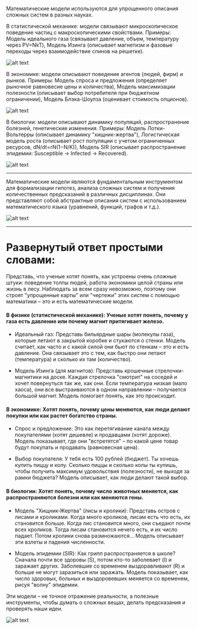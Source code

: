 Математические модели используются для упрощенного описания сложных систем в разных науках.

В статистической механике: модели связывают микроскопическое поведение частиц с макроскопическими свойствами. Примеры: Модель идеального газа (связывает давление, объем, температуру через PV=NkT), Модель Изинга (описывает магнетизм и фазовые переходы через взаимодействие спинов на решетке).

![alt text](<Снимок экрана 2025-03-26 в 23.22.45.png>)

В экономике: модели описывают поведение агентов (людей, фирм) и рынков. Примеры: Модель спроса и предложения (определяет рыночное равновесие цены и количества), Модель максимизации полезности (описывает выбор потребителя при бюджетном ограничении), Модель Блэка-Шоулза (оценивает стоимость опционов).

![alt text](<Снимок экрана 2025-03-26 в 23.22.54.png>)

В биологии: модели описывают динамику популяций, распространение болезней, генетические изменения. Примеры: Модель Лотки-Вольтерры (описывает динамику "хищник-жертва"), Логистическая модель роста (описывает рост популяции с учетом ограниченных ресурсов, 
dN/dt=rN(1−N/K)), Модель SIR (описывает распространение эпидемии: Susceptible → Infected → Recovered).

![alt text](<Снимок экрана 2025-03-26 в 23.23.02.png>)



---

Математические модели являются фундаментальным инструментом для формализации гипотез, анализа сложных систем и получения количественных предсказаний в различных дисциплинах. Они представляют собой абстрактные описания систем с использованием математического языка (уравнений, функций, графов и т.д.).

![alt text](<Снимок экрана 2025-03-26 в 23.18.34.png>)

---

# Развернутый ответ простыми словами:

Представь, что ученые хотят понять, как устроены очень сложные штуки: поведение толпы людей, работа экономики целой страны или жизнь в лесу. Наблюдать за всем сразу невозможно, поэтому они строят "упрощенные карты" или "чертежи" этих систем с помощью математики – это и есть математические модели.

#### В физике (статистической механике): Ученые хотят понять, почему у газа есть давление или почему магнит притягивает железо.

- Идеальный газ: Представь бильярдные шары (молекулы газа), которые летают в закрытой коробке и стукаются о стенки. Модель считает, как часто и с какой силой они бьют по стенкам – это и есть давление. Она связывает это с тем, как быстро они летают (температура) и сколько их там (количество).

- Модель Изинга (для магнитов): Представь крошечные стрелочки-магнитики на доске. Каждая стрелочка "смотрит" на соседей и хочет повернуться так же, как они. Если температура низкая (мало хаоса), они все выстраиваются в одном направлении – получается большой магнит. Модель помогает понять, как это происходит.

#### В экономике: Хотят понять, почему цены меняются, как люди делают покупки или как растет богатство страны.

- Спрос и предложение: Это как перетягивание каната между покупателями (хотят дешевле) и продавцами (хотят дороже). Модель показывает, где они "встретятся" – по какой цене товар будут покупать и продавать (равновесная цена).

- Выбор покупателя: У тебя есть 100 рублей (бюджет). Ты хочешь купить пиццу и колу. Сколько пиццы и сколько колы ты купишь, чтобы получить максимум удовольствия (полезности), не выходя за рамки бюджета? Модель описывает, как люди делают такой выбор.

#### В биологии: Хотят понять, почему число животных меняется, как распространяются болезни или как меняются гены.

- Модель "Хищник-Жертва" (лисы и кролики): Представь остров с лисами и кроликами. Когда много кроликов, лисам есть что есть, их становится больше. Когда лис становится много, они съедают почти всех кроликов. Тогда лисам становится нечего есть, и их число падает. Потом кролики снова размножаются... Модель описывает эти взлеты и падения численности.

- Модель эпидемии (SIR): Как грипп распространяется в школе? Сначала почти все здоровы (S), потом кто-то заболевает (I) и заражает других. Заболевшие со временем выздоравливают (R) и больше не могут заразиться или заражать. Модель показывает, как число здоровых, больных и выздоровевших меняется со временем, рисуя "волну" эпидемии.

Эти модели – не точное отражение реальности, а полезные инструменты, чтобы думать о сложных вещах, делать предсказания и проверять наши идеи.

![alt text](<Снимок экрана 2025-03-26 в 23.23.11.png>)